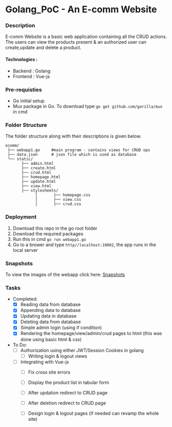 # Golang_PoC - An E-comm Website
### Description
E-comm Website is a basic web application containing all the CRUD actions. The users can view the products present &amp; an authorized user can create,update and delete a product.
#### Technologies :
* Backend : Golang
* Frontend : Vue-js

### Pre-requisties 
* Go initial setup
* Mux package in Go. To download type `go get github.com/gorilla/mux` in cmd

### Folder Structure
The folder structure along with their descriptions is given below.

    ecomm/
     ├── webapp1.go     #main program - contains views for CRUD ops
     ├── data.json      # json file which is used as database 
     └── static/          
           ├── admin.html      
           ├── create.html
           ├── crud.html        
           ├── homepage.html
           ├── update.html
           ├── view.html
           ├── stylesheets/     
                 │       ├── homepage.css     
                 │       ├── view.css
                 │       ├── crud.css     
                 
### Deployment
1. Download this repo in the go root folder
2. Download the required packages
3. Run this in cmd `go run webapp1.go`
4. Go to a brower and type `http//localhost:10002`, the app runs in the local server

### Snapshots 
To view the images of the webapp click here:
[Snapshots](SNAPSHOTS.md)

### Tasks
* Completed:
    - [x] Reading data from database
    - [x] Appending data to database
    - [x] Updating data in database
    - [x] Deleting data from database
    - [x] Simple admin login (using if condition)
    - [x] Rendering the homepage/view/admin/crud pages to html (this was done using basic html & css)
    
* To Do:
    - [ ] Authorization using either JWT/Session Cookies in golang
         - [ ] Writing login & logout views
    - [ ] Integrating with Vue-js
         - [ ] Fix cross site errors
         - [ ] Display the product list in tabular form
         - [ ] After updation redirect to CRUD page
         - [ ] After deletion redirect to CRUD page
         - [ ] Design login & logout pages (if needed can revamp the whole site)
         
   





                
          
